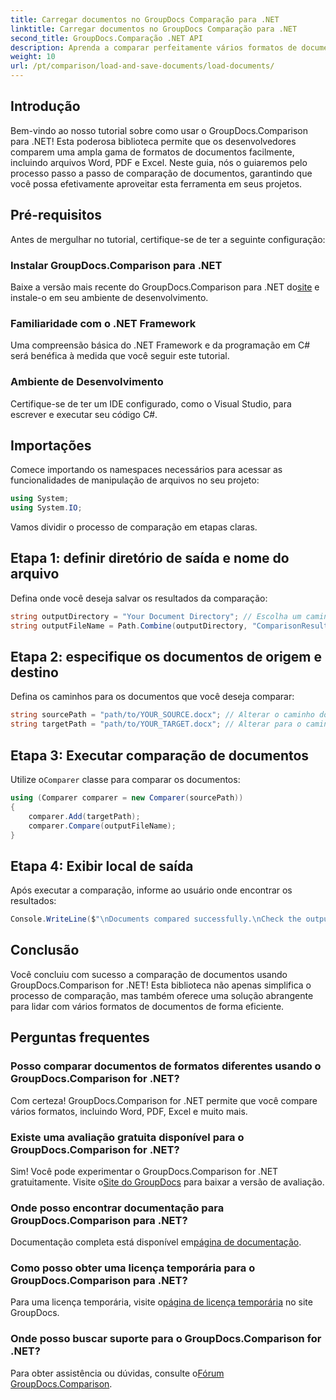 ```yaml
---
title: Carregar documentos no GroupDocs Comparação para .NET
linktitle: Carregar documentos no GroupDocs Comparação para .NET
second_title: GroupDocs.Comparação .NET API
description: Aprenda a comparar perfeitamente vários formatos de documentos — incluindo Word, PDF e Excel — usando esta biblioteca robusta. Perfeito para desenvolvedores de todos os níveis, este tutorial passo a passo.
weight: 10
url: /pt/comparison/load-and-save-documents/load-documents/
---
```

## Introdução

Bem-vindo ao nosso tutorial sobre como usar o GroupDocs.Comparison para .NET! Esta poderosa biblioteca permite que os desenvolvedores comparem uma ampla gama de formatos de documentos facilmente, incluindo arquivos Word, PDF e Excel. Neste guia, nós o guiaremos pelo processo passo a passo de comparação de documentos, garantindo que você possa efetivamente aproveitar esta ferramenta em seus projetos.

## Pré-requisitos

Antes de mergulhar no tutorial, certifique-se de ter a seguinte configuração:

### Instalar GroupDocs.Comparison para .NET
 Baixe a versão mais recente do GroupDocs.Comparison para .NET do[site](https://releases.groupdocs.com/comparison/net/) e instale-o em seu ambiente de desenvolvimento.

### Familiaridade com o .NET Framework
Uma compreensão básica do .NET Framework e da programação em C# será benéfica à medida que você seguir este tutorial.

### Ambiente de Desenvolvimento
Certifique-se de ter um IDE configurado, como o Visual Studio, para escrever e executar seu código C#.

## Importações

Comece importando os namespaces necessários para acessar as funcionalidades de manipulação de arquivos no seu projeto:

```csharp
using System;
using System.IO;
```

Vamos dividir o processo de comparação em etapas claras.

## Etapa 1: definir diretório de saída e nome do arquivo

Defina onde você deseja salvar os resultados da comparação:

```csharp
string outputDirectory = "Your Document Directory"; // Escolha um caminho válido
string outputFileName = Path.Combine(outputDirectory, "ComparisonResult.docx");
```

## Etapa 2: especifique os documentos de origem e destino

Defina os caminhos para os documentos que você deseja comparar:

```csharp
string sourcePath = "path/to/YOUR_SOURCE.docx"; // Alterar o caminho do seu documento de origem
string targetPath = "path/to/YOUR_TARGET.docx"; // Alterar para o caminho do documento de destino
```

## Etapa 3: Executar comparação de documentos

 Utilize o`Comparer` classe para comparar os documentos:

```csharp
using (Comparer comparer = new Comparer(sourcePath))
{
    comparer.Add(targetPath);
    comparer.Compare(outputFileName);
}
```

## Etapa 4: Exibir local de saída

Após executar a comparação, informe ao usuário onde encontrar os resultados:

```csharp
Console.WriteLine($"\nDocuments compared successfully.\nCheck the output in: {outputDirectory}");
```

## Conclusão

Você concluiu com sucesso a comparação de documentos usando GroupDocs.Comparison for .NET! Esta biblioteca não apenas simplifica o processo de comparação, mas também oferece uma solução abrangente para lidar com vários formatos de documentos de forma eficiente.

## Perguntas frequentes

### Posso comparar documentos de formatos diferentes usando o GroupDocs.Comparison for .NET?
Com certeza! GroupDocs.Comparison for .NET permite que você compare vários formatos, incluindo Word, PDF, Excel e muito mais.

### Existe uma avaliação gratuita disponível para o GroupDocs.Comparison for .NET?
 Sim! Você pode experimentar o GroupDocs.Comparison for .NET gratuitamente. Visite o[Site do GroupDocs](https://releases.groupdocs.com/) para baixar a versão de avaliação.

### Onde posso encontrar documentação para GroupDocs.Comparison para .NET?
 Documentação completa está disponível em[página de documentação](https://reference.groupdocs.com/comparison/net/).

### Como posso obter uma licença temporária para o GroupDocs.Comparison para .NET?
 Para uma licença temporária, visite o[página de licença temporária](https://purchase.groupdocs.com/temporary-license/) no site GroupDocs.

### Onde posso buscar suporte para o GroupDocs.Comparison for .NET?
 Para obter assistência ou dúvidas, consulte o[Fórum GroupDocs.Comparison](https://forum.groupdocs.com/c/comparison/12).